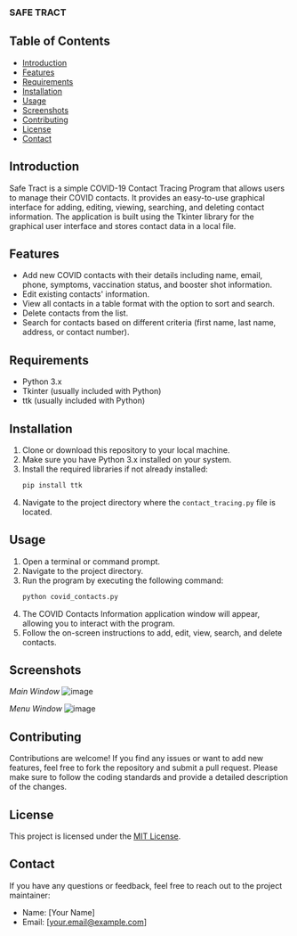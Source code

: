 ### SAFE TRACT

## Table of Contents

- [Introduction](#introduction)
- [Features](#features)
- [Requirements](#requirements)
- [Installation](#installation)
- [Usage](#usage)
- [Screenshots](#screenshots)
- [Contributing](#contributing)
- [License](#license)
- [Contact](#contact)

## Introduction

Safe Tract is a simple COVID-19 Contact Tracing Program that allows users to manage their COVID contacts. It provides an easy-to-use graphical interface for adding, editing, viewing, searching, and deleting contact information. The application is built using the Tkinter library for the graphical user interface and stores contact data in a local file.

## Features

- Add new COVID contacts with their details including name, email, phone, symptoms, vaccination status, and booster shot information.
- Edit existing contacts' information.
- View all contacts in a table format with the option to sort and search.
- Delete contacts from the list.
- Search for contacts based on different criteria (first name, last name, address, or contact number).

## Requirements

- Python 3.x
- Tkinter (usually included with Python)
- ttk (usually included with Python)

## Installation

1. Clone or download this repository to your local machine.
2. Make sure you have Python 3.x installed on your system.
3. Install the required libraries if not already installed:
   ```bash
   pip install ttk
   ```
4. Navigate to the project directory where the `contact_tracing.py` file is located.

## Usage

1. Open a terminal or command prompt.
2. Navigate to the project directory.
3. Run the program by executing the following command:
   ```bash
   python covid_contacts.py
   ```
4. The COVID Contacts Information application window will appear, allowing you to interact with the program.
5. Follow the on-screen instructions to add, edit, view, search, and delete contacts.

## Screenshots

*Main Window*
![image](https://github.com/gerikah/COVID-19-Contact-Tracing/assets/128887408/0a4db652-c4fb-43ca-8df9-20c0aacb7bd8)

*Menu Window*
![image](https://github.com/gerikah/COVID-19-Contact-Tracing/assets/128887408/37761f59-b4e5-4b50-abfd-c8421abf8802)

## Contributing

Contributions are welcome! If you find any issues or want to add new features, feel free to fork the repository and submit a pull request. Please make sure to follow the coding standards and provide a detailed description of the changes.

## License

This project is licensed under the [MIT License](LICENSE).

## Contact

If you have any questions or feedback, feel free to reach out to the project maintainer:

- Name: [Your Name]
- Email: [your.email@example.com]

